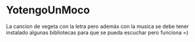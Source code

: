 # YotengoUnMoco
La cancion de vegeta con la letra pero además con la musica se debe tener instalado algunas bibliotecas para que se pueda escuchar pero funciona =)
